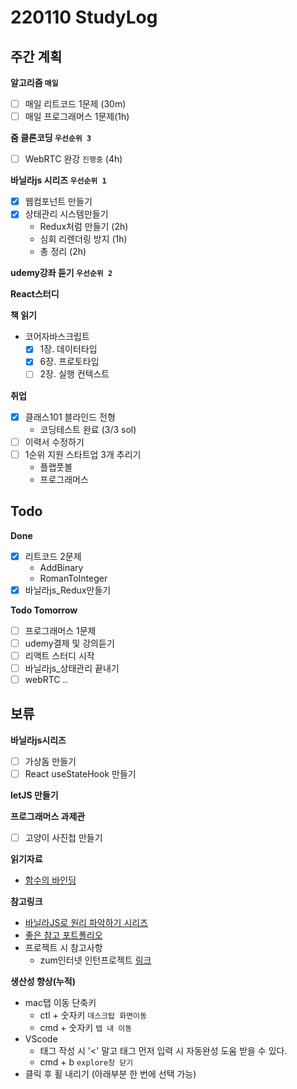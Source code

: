 # 220110 StudyLog

## **주간 계획**

**알고리즘 `매일`**

- [ ] 매일 리트코드 1문제 (30m)
- [ ] 매일 프로그래머스 1문제(1h)

**줌 클론코딩 `우선순위 3`**

- [ ] WebRTC 완강 `진행중` (4h)

**바닐라js 시리즈 `우선순위 1`**

- [x] 웹컴포넌트 만들기
- [x] 상태관리 시스템만들기
  - Redux처럼 만들기 (2h)
  - 심회 리렌더링 방지 (1h)
  - 총 정리 (2h)

**udemy강좌 듣기 `우선순위 2`**

**React스터디**

**책 읽기**

- 코어자바스크립트
  - [x] 1장. 데이터타입
  - [x] 6장. 프로토타입
  - [ ] 2장. 실행 컨텍스트

**취업**

- [x] 클래스101 블라인드 전형
  - 코딩테스트 완료 (3/3 sol)
- [ ] 이력서 수정하기
- [ ] 1순위 지원 스타트업 3개 추리기
  - 플랩풋볼
  - 프로그래머스

## **Todo**

**Done**

- [x] 리트코드 2문제
  - AddBinary
  - RomanToInteger
- [x] 바닐라js_Redux만들기

**Todo Tomorrow**

- [ ] 프로그래머스 1문제
- [ ] udemy결제 및 강의듣기
- [ ] 리액트 스터디 시작
- [ ] 바닐라js\_상태관리 끝내기
- [ ] webRTC ..

## **보류**

**바닐라js시리즈**

- [ ] 가상돔 만들기
- [ ] React useStateHook 만들기

**letJS 만들기**

**프로그래머스 과제관**

- [ ] 고양이 사진첩 만들기

**읽기자료**

- [함수의 바인딩](https://ko.javascript.info/bind)

**참고링크**

- [바닐라JS로 원리 파악하기 시리즈](https://junilhwang.github.io/TIL/Javascript/Design/Vanilla-JS-Component/#_1-%E1%84%87%E1%85%AE%E1%86%AF%E1%84%91%E1%85%A7%E1%86%AB%E1%84%92%E1%85%A1%E1%86%B7%E1%84%8B%E1%85%B3%E1%86%AF-%E1%84%80%E1%85%A1%E1%86%B7%E1%84%8C%E1%85%B5%E1%84%92%E1%85%A1%E1%84%80%E1%85%B5)
- [좋은 참고 포트폴리오](https://tulip-primula-da4.notion.site/f2febd84e3be40f5a00374807ad7eba2)
- 프로젝트 시 참고사항
  - zum인터넷 인턴프로젝트 [링크](https://zuminternet.github.io/zum-front-investing-clone/)

**생산성 향상(누적)**

- mac탭 이동 단축키
  - ctl + 숫자키 `데스크탑 화면이동`
  - cmd + 숫자키 `탭 내 이동`
- VScode
  - 태그 작성 시 '<' 말고 태그 먼저 입력 시 자동완성 도움 받을 수 있다.
  - cmd + b `explore창 닫기`
- 클릭 후 휠 내리기 (아래부분 한 번에 선택 가능)
